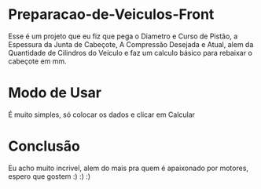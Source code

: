 # Preparacao-de-Veiculos-Front

Esse é um projeto que eu fiz que pega o Diametro e Curso de Pistão, a Espessura da Junta de Cabeçote, A Compressão Desejada e Atual, alem da Quantidade de Cilindros do Veículo e faz um calculo básico para rebaixar o cabeçote em mm.

# Modo de Usar

É muito simples, só colocar os dados e clicar em Calcular

# Conclusão

Eu acho muito incrivel, alem do mais pra quem é apaixonado por motores, espero que gostem :) :) :)

